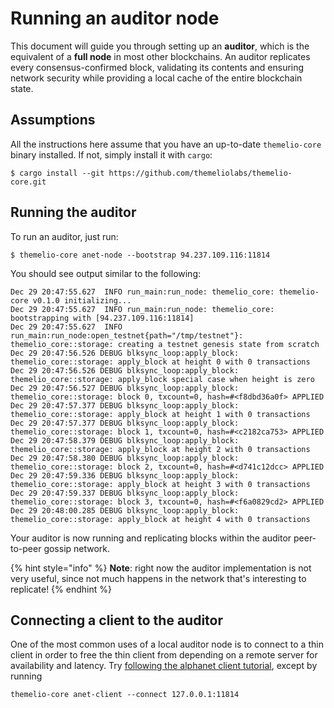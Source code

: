 # Running an auditor node

This document will guide you through setting up an **auditor**, which is the equivalent of a **full node** in most other blockchains. An auditor replicates every consensus-confirmed block, validating its contents and ensuring network security while providing a local cache of the entire blockchain state.

## Assumptions

All the instructions here assume that you have an up-to-date `themelio-core` binary installed. If not, simply install it with `cargo`:

```text
$ cargo install --git https://github.com/themeliolabs/themelio-core.git
```

## Running the auditor

To run an auditor, just run:

```text
$ themelio-core anet-node --bootstrap 94.237.109.116:11814
```

You should see output similar to the following:

```text
Dec 29 20:47:55.627  INFO run_main:run_node: themelio_core: themelio-core v0.1.0 initializing...    
Dec 29 20:47:55.627  INFO run_main:run_node: themelio_core: bootstrapping with [94.237.109.116:11814]    
Dec 29 20:47:55.627  INFO run_main:run_node:open_testnet{path="/tmp/testnet"}: themelio_core::storage: creating a testnet genesis state from scratch    
Dec 29 20:47:56.526 DEBUG blksync_loop:apply_block: themelio_core::storage: apply_block at height 0 with 0 transactions    
Dec 29 20:47:56.526 DEBUG blksync_loop:apply_block: themelio_core::storage: apply_block special case when height is zero    
Dec 29 20:47:56.527 DEBUG blksync_loop:apply_block: themelio_core::storage: block 0, txcount=0, hash=#<f8dbd36a0f> APPLIED    
Dec 29 20:47:57.377 DEBUG blksync_loop:apply_block: themelio_core::storage: apply_block at height 1 with 0 transactions    
Dec 29 20:47:57.377 DEBUG blksync_loop:apply_block: themelio_core::storage: block 1, txcount=0, hash=#<c2182ca753> APPLIED    
Dec 29 20:47:58.379 DEBUG blksync_loop:apply_block: themelio_core::storage: apply_block at height 2 with 0 transactions    
Dec 29 20:47:58.380 DEBUG blksync_loop:apply_block: themelio_core::storage: block 2, txcount=0, hash=#<d741c12dcc> APPLIED    
Dec 29 20:47:59.336 DEBUG blksync_loop:apply_block: themelio_core::storage: apply_block at height 3 with 0 transactions    
Dec 29 20:47:59.337 DEBUG blksync_loop:apply_block: themelio_core::storage: block 3, txcount=0, hash=#<f6a0829cd2> APPLIED    
Dec 29 20:48:00.285 DEBUG blksync_loop:apply_block: themelio_core::storage: apply_block at height 4 with 0 transactions    

```

Your auditor is now running and replicating blocks within the auditor peer-to-peer gossip network.

{% hint style="info" %}
**Note**: right now the auditor implementation is not very useful, since not much happens in the network that's interesting to replicate!
{% endhint %}

## Connecting a client to the auditor

One of the most common uses of a local auditor node is to connect to a thin client in order to free the thin client from depending on a remote server for availability and latency. Try [following the alphanet client tutorial](getting-started-with-the-alphanet.md), except by running

```text
themelio-core anet-client --connect 127.0.0.1:11814
```



## 

